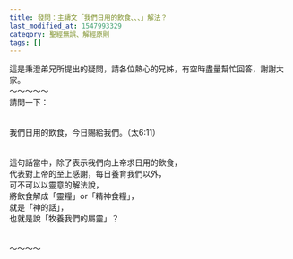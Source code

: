 ```yaml
---
title: 發問：主禱文「我們日用的飲食、、、」解法？
last_modified_at: 1547993329
category: 聖經無誤、解經原則
tags: []
---
```


<p>這是秉澄弟兄所提出的疑問，請各位熱心的兄姊，有空時盡量幫忙回答，謝謝大家。<br/><!--more-->～～～～～<br/>請問一下：<br/><br/> <br/>我們日用的飲食，今日賜給我們。（太6:11）<br/> <br/><br/>這句話當中，除了表示我們向上帝求日用的飲食，<br/>代表對上帝的至上感謝，每日養育我們以外，<br/>可不可以以靈意的解法說，<br/>將飲食解成「靈糧」or「精神食糧」，<br/>就是「神的話」，<br/>也就是說「牧養我們的屬靈」？<br/><br/><br/>～～～～</p>
